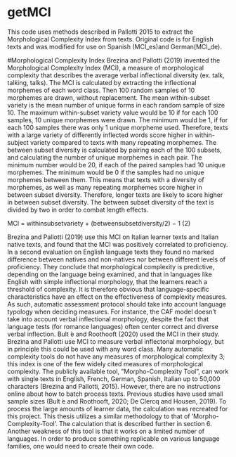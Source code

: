 # getMCI
This code uses methods described in Pallotti 2015 to extract the Morphological Complexity Index from texts. Original code is for English texts and was modified for use on Spanish (MCI_es)and German(MCI_de).

#Morphological Complexity Index
Brezina and Pallotti (2019) invented the Morphological Complexity Index (MCI), a measure of morphological complexity that describes the average verbal inflectional diversity (ex. talk, talking, talks). The MCI is calculated by extracting the inflectional morphemes of each word class. Then 100 random samples of 10 morphemes are drawn, without replacement. The mean within-subset variety is the mean number of unique forms in each random sample of size 10. The maximum within-subset variety value would be 10 if for each 100 samples, 10 unique morphemes were drawn. The minimum would be 1, if for each 100 samples there was only 1 unique morpheme used. Therefore, texts with a large variety of differently inflected words score higher in within-subject variety compared to texts with many repeating morphemes. The between subset diversity is calculated by pairing each of the 100 subsets, and calculating the number of unique morphemes in each pair. The minimum number would be 20, if each of the paired samples had 10 unique morphemes. The minimum would be 0 if the samples had no unique morphemes between them. This means that texts with a diversity of morphemes, as well as many repeating morphemes score higher in between subset diversity. Therefore, longer texts are likely to score higher in between subset diversity. The between subset diversity of the text is divided by two in order to combat length effects.

MCI = withinsubsetvariety + (betweensubsetdiversity/2) − 1 (2)

Brezina and Pallotti (2019) use this MCI on Italian learner texts and Italian native texts, and found that the MCI was positively correlated to proficiency. In a second evaluation on English language texts they found no marked difference between natives and non-natives nor between different levels of proficiency. They conclude that morphological complexity is predictive, depending on the language being examined, and that in languages like English with simple inflectional morphology, that the learners reach a threshold of complexity. It is therefore obvious that language-specific characteristics have an effect on the effectiveness of complexity measures. As such, automatic assessment protocol should take into account language typology when deciding measures. For instance, the CAF model doesn’t take into account verbal inflectional morphology, despite the fact that language tests (for romance languages) often center correct and diverse verbal inflection. Bult ́e and Roothooft (2020) used the MCI in their study. Brezina and Pallotti use MCI to measure verbal inflectonal morphology, but in principle this could be used with any word class. Many automatic complexity tools do not have any measures of morphological complexity 3; this index is one of the few widely cited measures of morphological complexity. The publicly available tool, ”Morpho-Complexity Tool”, can work with single texts in English, French, German, Spanish, Italian up to 50,000 characters (Brezina and Pallotti, 2015). However, there are no instructions online about how to batch process texts. Previous studies have used small sample sizes (Bult ́e and Roothooft, 2020; De Clercq and Housen, 2019). To process the large amounts of learner data, the calculation was recreated for this project. This thesis utilizes a similar methodology to that of ’Morpho-Complexity-Tool’. The calculation that is described further in section 6. Another weakness of this tool is that it works on a limited number of languages. In order to produce something replicable on various language families, one would need to create their own code.
